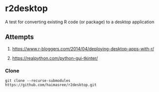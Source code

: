# r2desktop
A test for converting existing R code (or package) to a desktop application

## Attempts
1. https://www.r-bloggers.com/2014/04/deploying-desktop-apps-with-r/ 

2. https://realpython.com/python-gui-tkinter/


### Clone

```git clone --recurse-submodules https://github.com/haimasree/r2desktop.git```
